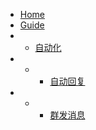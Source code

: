 * [Home](/)
* [Guide](guide.md)
* * [自动化](/automation/README.md "自动化")
* * * [自动回复](/automation/auto-reply "自动回复")
* * * [群发消息](/automation/bulkmessage "群发消息")